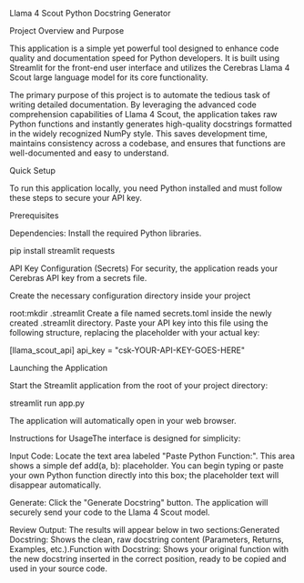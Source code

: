 Llama 4 Scout Python Docstring Generator

Project Overview and Purpose

This application is a simple yet powerful tool designed to enhance code quality and documentation speed for Python developers. It is built using Streamlit for the front-end user interface and utilizes the Cerebras Llama 4 Scout large language model for its core functionality.

The primary purpose of this project is to automate the tedious task of writing detailed documentation. By leveraging the advanced code comprehension capabilities of Llama 4 Scout, the application takes raw Python functions and instantly generates high-quality docstrings formatted in the widely recognized NumPy style. This saves development time, maintains consistency across a codebase, and ensures that functions are well-documented and easy to understand.

Quick Setup

To run this application locally, you need Python installed and must follow these steps to secure your API key.

Prerequisites

Dependencies: Install the required Python libraries.

pip install streamlit requests

API Key Configuration (Secrets)
For security, the application reads your Cerebras API key from a secrets file.

Create the necessary configuration directory inside your project 

root:mkdir .streamlit
Create a file named secrets.toml inside the newly created .streamlit directory.
Paste your API key into this file using the following structure, replacing the placeholder with 
your actual key:

[llama_scout_api]
api_key = "csk-YOUR-API-KEY-GOES-HERE"

Launching the Application

Start the Streamlit application from the root of your project directory:

streamlit run app.py

The application will automatically open in your web browser.

Instructions for UsageThe interface is designed for simplicity:

Input Code: Locate the text area labeled "Paste Python Function:". This area shows a simple def add(a, b): placeholder. You can begin typing or paste your own Python function directly into this box; the placeholder text will disappear automatically. 

Generate: Click the "Generate Docstring" button. The application will securely send your code to the Llama 4 Scout model.

Review Output: The results will appear below in two sections:Generated Docstring: Shows the clean, raw docstring content (Parameters, Returns, Examples, etc.).Function with Docstring: Shows your original function with the new docstring inserted in the correct position, ready to be copied and used in your source code.